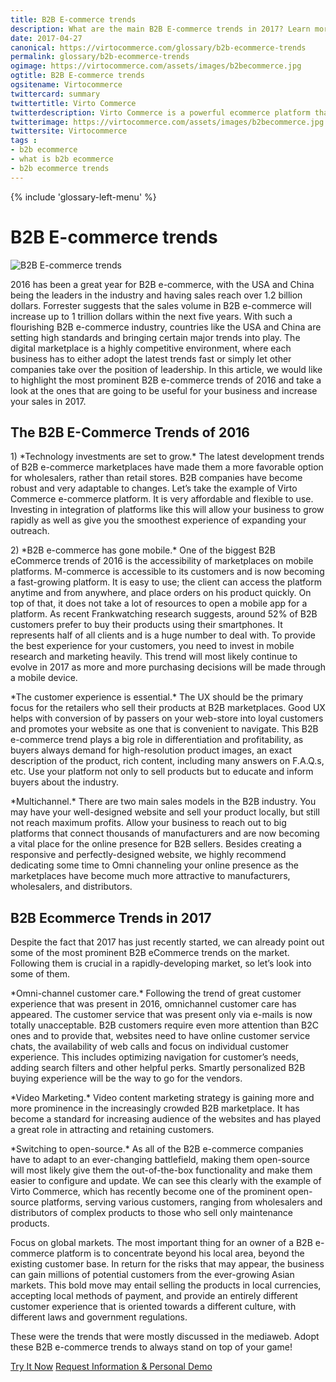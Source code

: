 ```yaml
--- 
title: B2B E-commerce trends
description: What are the main B2B E-commerce trends in 2017? Learn more in our article.
date: 2017-04-27 
canonical: https://virtocommerce.com/glossary/b2b-ecommerce-trends
permalink: glossary/b2b-ecommerce-trends
ogimage: https://virtocommerce.com/assets/images/b2becommerce.jpg
ogtitle: B2B E-commerce trends
ogsitename: Virtocommerce
twittercard: summary
twittertitle: Virto Commerce
twitterdescription: Virto Commerce is a powerful ecommerce platform that includes everything you need to create an online store and sell online. Try it free with Free Community License
twitterimage: https://virtocommerce.com/assets/images/b2becommerce.jpg
twittersite: Virtocommerce
tags : 
- b2b ecommerce
- what is b2b ecommerce
- b2b ecommerce trends
---
```

<div class="business-features clearfix __responsive">
    {% include 'glossary-left-menu' %}    
    <div class="business-cnt">
        <div class="head __cart">
            <h1 class="title">B2B E-commerce trends</h1>
        </div>
        <img alt="B2B E-commerce trends" src="assets/images/b2becommerce.jpg"></img>
        <p class="text">
          2016 has been a great year for B2B e-commerce, with the USA and China being the leaders in the industry and having sales reach over 1.2 billion dollars. Forrester suggests that the sales volume in B2B e-commerce will increase up to 1 trillion dollars within the next five years. With such a flourishing B2B e-commerce industry, countries like the USA and China are setting high standards and bringing certain major trends into play. The digital marketplace is a highly competitive environment, where each business has to either adopt the latest trends fast or simply let other companies take over the position of leadership. In this article, we would like to highlight the most prominent B2B e-commerce trends of 2016 and take a look at the ones that are going to be useful for your business and increase your sales in 2017.
        <h2>
        The B2B E-Commerce Trends of 2016
        </h2>
        </p>
        <p class="text">
           1)   *Technology investments are set to grow.* The latest development trends of B2B e-commerce marketplaces have made them a more favorable option for wholesalers, rather than retail stores. B2B companies have become robust and very adaptable to changes.  Let’s take the example of Virto Commerce e-commerce platform. It is very affordable and flexible to use. Investing in integration of platforms like this will allow your business to grow rapidly as well as give you the smoothest experience of expanding your outreach. 
        </p>
        <p class="text">
            2)  *B2B e-commerce has gone mobile.* One of the biggest B2B eCommerce trends of 2016 is the accessibility of marketplaces on mobile platforms. M-commerce is accessible to its customers and is now becoming a fast-growing platform. It is easy to use; the client can access the platform anytime and from anywhere, and place orders on his product quickly. On top of that, it does not take a lot of resources to open a mobile app for a platform.  As recent Frankwatching research suggests, around 52% of B2B customers prefer to buy their products using their smartphones. It represents half of  all clients and is a huge number to deal with. To provide the best experience for your customers, you need to invest in mobile research and marketing heavily. This trend will most likely continue to evolve in 2017 as more and more purchasing decisions will be made through a mobile device.
        </p>
        <p class="text">
           *The customer experience is essential.* The UX should be the primary focus for the retailers who sell their products at B2B marketplaces. Good UX helps with conversion of by passers on your web-store into loyal customers and promotes your website as one that is convenient to navigate. This B2B e-commerce trend plays a big role in differentiation and profitability, as buyers always demand for high-resolution product images, an exact description of the product, rich content, including many answers on F.A.Q.s, etc. Use your platform not only to sell products but to educate and inform buyers about the industry. 
        </p>
         <p class="text">
           *Multichannel.* There are two main sales models in the B2B industry. You may have your well-designed website and sell your product locally, but still not reach maximum profits. Allow your business to reach out to big platforms that connect thousands of manufacturers and are now becoming a vital place for the online presence for B2B sellers. Besides creating a responsive and perfectly-designed website, we highly recommend dedicating some time to Omni channeling your online presence as the marketplaces have become much more attractive to manufacturers, wholesalers, and distributors.
        </p>
        <h2>
        B2B Ecommerce Trends in 2017
        </h2>
         <p class="text">
           Despite the fact that 2017 has just recently started, we can already point out some of the most prominent B2B eCommerce trends on the market. Following them is crucial in a rapidly-developing market, so let’s look into some of them. 
        </p>
        <p class="text">
           *Omni-channel customer care.* Following the trend of great customer experience that was present in 2016, omnichannel customer care has appeared. The customer service that was present only via e-mails is now totally unacceptable. B2B customers require even more attention than B2C ones and to provide that, websites need to have online customer service chats, the availability of web calls and focus on individual customer experience. This includes optimizing navigation for  customer’s needs, adding search filters and other helpful perks. Smartly personalized B2B buying experience will be the way to go for the vendors. 
        </p>
        <p class="text">
            *Video Marketing.* Video content marketing strategy is gaining more and more prominence in the increasingly crowded B2B marketplace. It has become a standard for increasing audience of the websites and has played a great role in attracting and retaining customers. 
        </p>
        <p class="text">
          *Switching to open-source.* As all of the B2B e-commerce companies have to adapt to an ever-changing battlefield, making them open-source will most likely give them the out-of-the-box functionality and make them easier to configure and update. We can see this clearly with the example of Virto Commerce, which has recently become one of the prominent open-source platforms, serving various customers, ranging from wholesalers and distributors of complex products to those who sell only maintenance products. 
        </p>
        <p class="text">
            Focus on global markets. The most important thing for an owner of a B2B e-commerce platform is to concentrate beyond his local area, beyond the existing customer base. In return for the risks that may appear, the business can gain millions of potential customers from the ever-growing Asian markets. This bold move may entail selling the products in local currencies, accepting local methods of payment, and provide an entirely different customer experience that is oriented towards a different culture, with different laws and government regulations. 
        </p>
        <p class="text">
          These were the trends that were mostly discussed in the mediaweb. Adopt these B2B e-commerce trends to always stand on top of your game!  
        </p>
        <div class="buttons">
			<a class="button fill" href="/try-now">Try It Now</a>
			<a class="button fill" href="/contact-us">Request Information & Personal Demo</a>
		</div>
    </div>
</div>
